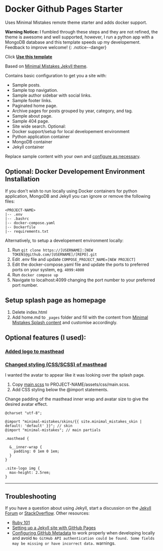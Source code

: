 # Docker Github Pages Starter

Uses Minimal Mistakes remote theme starter and adds docker support.

**Warning Notice:** I fumbled through these steps and they are not refined, the theme is awesome and well supported, however, I run a python app with a MongoDB database and this template speeds up my developement. Feedback to improve welcome!
{: .notice--danger}

Click [**Use this template**](https://github.com/mrwayneo/docker-github-pages-starter/generate) 

Based on [Minimal Mistakes Jekyll theme](https://github.com/mmistakes/minimal-mistakes).

Contains basic configuration to get you a site with:

- Sample posts.
- Sample top navigation.
- Sample author sidebar with social links.
- Sample footer links.
- Paginated home page.
- Archive pages for posts grouped by year, category, and tag.
- Sample about page.
- Sample 404 page.
- Site wide search.
Optional:
- Docker support/setup for local developement environment
- Python application container
- MongoDB container
- Jekyll container

Replace sample content with your own and [configure as necessary](https://mmistakes.github.io/minimal-mistakes/docs/configuration/).

## Optional: Docker Developement Environment Installation

If you don't wish to run locally using Docker containers for python application, MongoDB and Jekyll you can ignore or remove the following files:

```
<PROJECT-NAME>
|-- .env
|-- .bashrc
|-- docker-compose.yaml
|-- Dockerfile
|-- requirements.txt
```

Alternatively, to setup a developement environment locally:

1. Run `git clone https://[USERNAME]:[NEW TOKEN]@github.com/[USERNAME]/[REPO].git`
3. Edit .env file and update `COMPOSE_PROJECT_NAME=[NEW PROJECT]`
4. Edit the docker-compose.yaml file and update the ports to preferred ports on your system, eg. `4099:4000`
5. Run `docker compose up`
6. Navigate to localhost:4099 changing the port number to your preferred port number.

## Setup splash page as homepage

1. Delete index.html
2. Add home.md to `_pages` folder and fill with the content from [Minimal Mistakes Splash content](https://github.com/mmistakes/minimal-mistakes/blob/master/docs/_pages/splash-page.md) and customise accordingly.

## Optional features (I used):

### [Added logo to masthead](https://mmistakes.github.io/minimal-mistakes/docs/configuration/#site-masthead-logo)

### [Changed styling (CSS/SCSS) of masthead](https://mmistakes.github.io/minimal-mistakes/docs/stylesheets/)

I wanted the avatar to appear like it was looking over the splash page. 

1. Copy [main.scss](https://github.com/mmistakes/minimal-mistakes/blob/master/assets/css/main.scss) to PROJECT-NAME/assets/css/main.scss.
2. Add CSS styling below the @import statements.

Change padding of the masthead inner wrap and avatar size to give the desired avatar effect.
```
@charset "utf-8";

@import "minimal-mistakes/skins/{{ site.minimal_mistakes_skin | default: 'default' }}"; // skin
@import "minimal-mistakes"; // main partials

.masthead {

  &__inner-wrap {
    padding: 0 1em 0 1em;
  }
}

.site-logo img {
  max-height: 2.5rem;
}
```


---

## Troubleshooting

If you have a question about using Jekyll, start a discussion on the [Jekyll Forum](https://talk.jekyllrb.com/) or [StackOverflow](https://stackoverflow.com/questions/tagged/jekyll). Other resources:

- [Ruby 101](https://jekyllrb.com/docs/ruby-101/)
- [Setting up a Jekyll site with GitHub Pages](https://jekyllrb.com/docs/github-pages/)
- [Configuring GitHub Metadata](https://github.com/jekyll/github-metadata/blob/master/docs/configuration.md#configuration) to work properly when developing locally and avoid `No GitHub API authentication could be found. Some fields may be missing or have incorrect data.` warnings.
